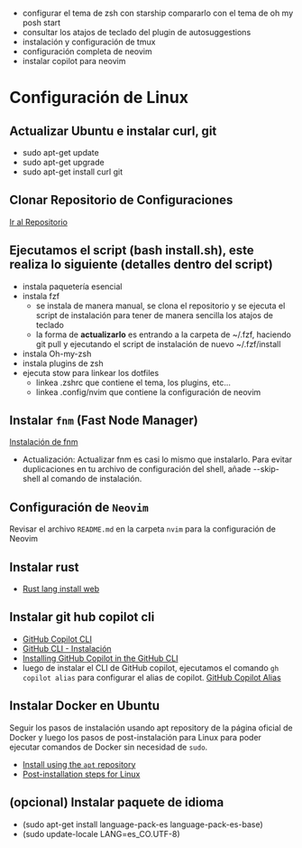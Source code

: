 * configurar el tema de zsh con starship compararlo con el tema de oh my posh start
* consultar los atajos de teclado del plugin de autosuggestions
* instalación y configuración de tmux
* configuración completa de neovim
* instalar copilot para neovim

# Configuración de Linux

## Actualizar Ubuntu e instalar curl, git

* sudo apt-get update
* sudo apt-get upgrade
* sudo apt-get install curl git

## Clonar Repositorio de Configuraciones

   [Ir al Repositorio](https://github.com/CamiloGdev/.dotfiles)

## Ejecutamos el script (bash install.sh), este realiza lo siguiente (detalles dentro del script)

* instala paquetería esencial
* instala fzf
  * se instala de manera manual, se clona el repositorio y se ejecuta el script de instalación para tener de manera sencilla los atajos de teclado
  * la forma de **actualizarlo** es entrando a la carpeta de ~/.fzf, haciendo git pull y ejecutando el script de instalación de nuevo ~/.fzf/install
* instala Oh-my-zsh
* instala plugins de zsh
* ejecuta stow para linkear los dotfiles
  * linkea .zshrc que contiene el tema, los plugins, etc...
  * linkea .config/nvim que contiene la configuración de neovim

## Instalar `fnm` (Fast Node Manager)

[Instalación de fnm](https://github.com/Schniz/fnm?tab=readme-ov-file#installation)

* Actualización:
Actualizar fnm es casi lo mismo que instalarlo. Para evitar duplicaciones en tu archivo de configuración del shell, añade --skip-shell al comando de instalación.

## Configuración de `Neovim`

Revisar el archivo `README.md` en la carpeta `nvim` para la configuración de Neovim

## Instalar rust

* [Rust lang install web](https://www.rust-lang.org/es/tools/install)

## Instalar git hub copilot cli

* [GitHub Copilot CLI](https://docs.github.com/en/copilot/using-github-copilot/using-github-copilot-in-the-command-line)
* [GitHub CLI - Instalación](https://github.com/cli/cli/blob/trunk/docs/install_linux.md)
* [Installing GitHub Copilot in the GitHub CLI](https://docs.github.com/en/copilot/managing-copilot/configure-personal-settings/installing-github-copilot-in-the-cli#installing-copilot-in-the-cli)
* luego de instalar el CLI de GitHub copilot, ejecutamos el comando `gh copilot alias` para configurar el alias de copilot.
  [GitHub Copilot Alias](https://docs.github.com/es/copilot/managing-copilot/configure-personal-settings/configuring-github-copilot-in-the-cli#setting-up-aliases)

## Instalar Docker en Ubuntu

Seguir los pasos de instalación usando apt repository de la página oficial de Docker y luego los pasos de post-instalación para Linux para poder ejecutar comandos de Docker sin necesidad de `sudo`.

* [Install using the `apt` repository](https://docs.docker.com/engine/install/ubuntu/#install-using-the-repository)
* [Post-installation steps for Linux](https://docs.docker.com/engine/install/linux-postinstall/#manage-docker-as-a-non-root-user)

## (opcional) Instalar paquete de idioma

* (sudo apt-get install language-pack-es language-pack-es-base)
* (sudo update-locale LANG=es_CO.UTF-8)
